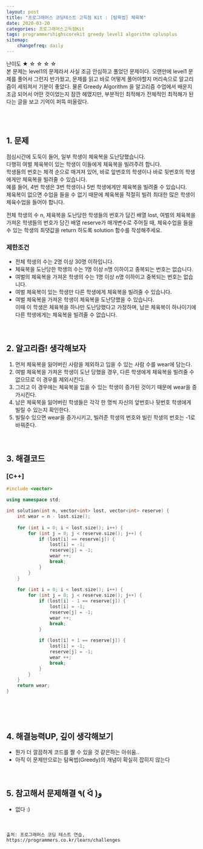 ```yaml
---
layout: post
title: "프로그래머스 코딩테스트 고득점 Kit : [탐욕법] 체육복"
date: 2020-03-20
categories: 프로그래머스고득점Kit
tags: programmershighscorekit greedy level1 algorithm cplusplus
sitemap:
    changefreq: daily
---
```


난이도 ★ ☆ ☆ ☆ ☆  
본 문제는 level1의 문제라서 사실 조금 안심하고 풀었던 문제이다. 오랜만에 level1 문제를 풀어서 그런지 반가웠고, 문제를 읽고 바로 어떻게 풀어야할지 머리속으로 알고리즘이 세워져서 기분이 좋았다. 물론 Greedy Algorithm 을 알고리즘 수업에서 배운지 조금 되어서 어떤 것이었는지 잠깐 헤맸지만, 부분적인 최적해가 전체적인 최적해가 된다는 글을 보고 기억이 퍼뜩 떠올랐다.  
<br/>

<br/>

## 1. 문제
점심시간에 도둑이 들어, 일부 학생이 체육복을 도난당했습니다.  
다행히 여벌 체육복이 있는 학생이 이들에게 체육복을 빌려주려 합니다.  
학생들의 번호는 체격 순으로 매겨져 있어, 바로 앞번호의 학생이나 바로 뒷번호의 학생에게만 체육복을 빌려줄 수 있습니다.  
예를 들어, 4번 학생은 3번 학생이나 5번 학생에게만 체육복을 빌려줄 수 있습니다.  
체육복이 없으면 수업을 들을 수 없기 때문에 체육복을 적절히 빌려 최대한 많은 학생이 체육수업을 들어야 합니다.  

전체 학생의 수 n, 체육복을 도난당한 학생들의 번호가 담긴 배열 lost, 여벌의 체육복을 가져온 학생들의 번호가 담긴 배열 reserve가 매개변수로 주어질 때, 체육수업을 들을 수 있는 학생의 최댓값을 return 하도록 solution 함수를 작성해주세요.  

### 제한조건
- 전체 학생의 수는 2명 이상 30명 이하입니다.
- 체육복을 도난당한 학생의 수는 1명 이상 n명 이하이고 중복되는 번호는 없습니다.
- 여벌의 체육복을 가져온 학생의 수는 1명 이상 n명 이하이고 중복되는 번호는 없습니다.
- 여벌 체육복이 있는 학생만 다른 학생에게 체육복을 빌려줄 수 있습니다.
- 여벌 체육복을 가져온 학생이 체육복을 도난당했을 수 있습니다.  
이때 이 학생은 체육복을 하나만 도난당했다고 가정하며, 남은 체육복이 하나이기에 다른 학생에게는 체육복을 빌려줄 수 없습니다.
<br/><br/><br/>

## 2. 알고리즘! 생각해보자
1. 먼저 체육복을 잃어버린 사람을 제외하고 입을 수 있는 사람 수를 wear에 담는다.  
2. 여벌 체육복을 가져온 학생이 도난 당했을 경우, 다른 학생에게 체육복을 빌려줄 수 없으므로 이 경우를 제외시킨다.  
3. 그리고 이 경우에는 체육복을 입을 수 있는 학생이 증가된 것이기 때문에 wear을 증가시킨다.  
4. 남은 체육복을 잃어버린 학생들은 각각 한 명씩 자신의 앞번호나 뒷번호 학생에게 빌릴 수 있는지 확인한다.  
5. 빌릴수 있으면 wear을 증가시키고, 빌려준 학생의 번호와 빌린 학생의 번호는 -1로 바꿔준다.  
<br/><br/>

## 3. 해결코드
### [C++]
```c++
#include <vector>

using namespace std;

int solution(int n, vector<int> lost, vector<int> reserve) {
    int wear = n - lost.size();
    
    for (int i = 0; i < lost.size(); i++) {
        for (int j = 0; j < reserve.size(); j++) {
            if (lost[i] == reserve[j]) {
                lost[i] = -1;
                reserve[j] = -1;
                wear ++;
                break;
            }
        }
    }
    
    for (int i = 0; i < lost.size(); i++) {
        for (int j = 0; j < reserve.size(); j++) {
            if (lost[i] - 1 == reserve[j]) {
                lost[i] = -1;
                reserve[j] = -1;
                wear ++;
                break;
            }
            
            if (lost[i] + 1 == reserve[j]) {
                lost[i] = -1;
                reserve[j] = -1;
                wear ++;
                break;
            }
        }
    }
    return wear;
}
```
<br/><br/><br/>

## 4. 해결능력UP, 깊이 생각해보기
- 뭔가 더 깔끔하게 코드를 짤 수 있을 것 같은하는 아쉬움..
- 아직 이 문제만으로는 탐욕법(Greedy)의 개념이 확실히 잡히지 않는다
<br/><br/><br/>

## 5. 참고해서 문제해결 ٩( ᐛ )و
- 없다 :)
<br/><br/><br/>

```
출처: 프로그래머스 코딩 테스트 연습, https://programmers.co.kr/learn/challenges
```